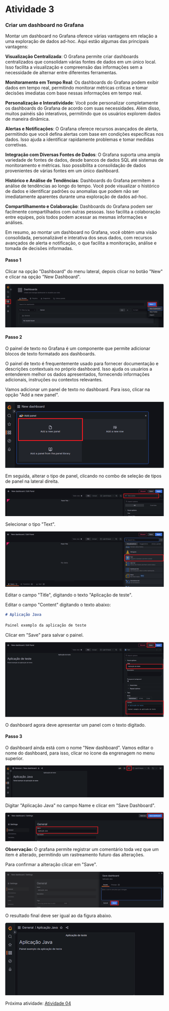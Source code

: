 # Atividade 3

### Criar um dashboard no Grafana

Montar um dashboard no Grafana oferece várias vantagens em relação a uma exploração de dados ad-hoc. Aqui estão algumas das principais vantagens:

**Visualização Centralizada**: O Grafana permite criar dashboards centralizados que consolidam várias fontes de dados em um único local. Isso facilita a visualização e compreensão das informações sem a necessidade de alternar entre diferentes ferramentas.

**Monitoramento em Tempo Real**: Os dashboards do Grafana podem exibir dados em tempo real, permitindo monitorar métricas críticas e tomar decisões imediatas com base nessas informações em tempo real.

**Personalização e Interatividade**: Você pode personalizar completamente os dashboards do Grafana de acordo com suas necessidades. Além disso, muitos painéis são interativos, permitindo que os usuários explorem dados de maneira dinâmica.

**Alertas e Notificações**: O Grafana oferece recursos avançados de alerta, permitindo que você defina alertas com base em condições específicas nos dados. Isso ajuda a identificar rapidamente problemas e tomar medidas corretivas.

**Integração com Diversas Fontes de Dados**: O Grafana suporta uma ampla variedade de fontes de dados, desde bancos de dados SQL até sistemas de monitoramento e métricas. Isso possibilita a consolidação de dados provenientes de várias fontes em um único dashboard.

**Histórico e Análise de Tendências**: Dashboards do Grafana permitem a análise de tendências ao longo do tempo. Você pode visualizar o histórico de dados e identificar padrões ou anomalias que podem não ser imediatamente aparentes durante uma exploração de dados ad-hoc.

**Compartilhamento e Colaboração**: Dashboards do Grafana podem ser facilmente compartilhados com outras pessoas. Isso facilita a colaboração entre equipes, pois todos podem acessar as mesmas informações e análises.

Em resumo, ao montar um dashboard no Grafana, você obtém uma visão consolidada, personalizável e interativa dos seus dados, com recursos avançados de alerta e notificação, o que facilita a monitoração, análise e tomada de decisões informadas.

#### Passo 1

Clicar na opção "Dashboard" do menu lateral, depois clicar no botão "New" e clicar na opção "New Dashboard".

![New Dashboard](images/dashboardnew.png)

#### Passo 2

O painel de texto no Grafana é um componente que permite adicionar blocos de texto formatado aos dashboards. 

O painel de texto é frequentemente usado para fornecer documentação e descrições contextuais no próprio dashboard. Isso ajuda os usuários a entenderem melhor os dados apresentados, fornecendo informações adicionais, instruções ou contextos relevantes.

Vamos adicionar um panel de texto no dashboard. Para isso, clicar na opção "Add a new panel".

![Add new panel](images/dashboardnewpanel.png)

Em seguida, alterar o tipo de panel, clicando no combo de seleção de tipos de panel na lateral direita.

![panel type](images/dashboardselectpanel.png)

Selecionar o tipo "Text".

![text panel](images/dashboardselectpaneltext.png)

Editar o campo "Title", digitando o texto "Aplicação de teste".

Editar o campo "Content" digitando o texto abaixo: 

```markdown 
# Aplicação Java

Painel exemplo da aplicação de teste
```

Clicar em "Save" para salvar o painel.

![edit panel](images/paneltext.png)

O dashboard agora deve apresentar um panel com o texto digitado. 

#### Passo 3

O dashboard ainda está com o nome "New dashboard". Vamos editar o nome do dashboard, para isso, clicar no ícone da engrenagem no menu superior.

![edit dashboard name](images/dashboardeditname.png)

Digitar "Aplicação Java" no campo Name e clicar em "Save Dashboard".

![change dashboard name](images/dashboardchangename.png)

**Observação:** O grafana permite registrar um comentário toda vez que um item é alterado, permitindo um rastreamento futuro das alterações.

Para confirmar a alteração clicar em "Save".

![confirm change dashboard name](images/dashboardchangenameconfirm.png)

O resultado final deve ser igual ao da figura abaixo.

![dashboard new name](images/dashboardnewname.png)



Próxima atividade: [Atividade 04](04-atividade.md)


